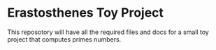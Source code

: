 # Erastosthenes Toy Project

This reposotory will have all the required files and docs for a small toy project that computes primes numbers.

